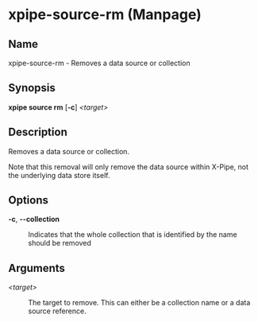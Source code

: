 # xpipe-source-rm (Manpage)

<h2 id="_name">Name</h2>
<div class="sectionbody">
<p>xpipe-source-rm - Removes a data source or collection</p>
</div>
<div class="sect1">
<h2 id="_synopsis">Synopsis</h2>
<div class="sectionbody">
<div class="paragraph">
<p><strong>xpipe source rm</strong> [<strong>-c</strong>] <em>&lt;target&gt;</em></p>
</div>
</div>
</div>
<div class="sect1">
<h2 id="_description">Description</h2>
<div class="sectionbody">
<div class="paragraph">
<p>Removes a data source or collection.</p>
</div>
<div class="paragraph">
<p>Note that this removal will only remove the data source within X-Pipe, not the underlying data store itself.</p>
</div>
</div>
</div>
<div class="sect1">
<h2 id="_options">Options</h2>
<div class="sectionbody">
<div class="dlist">
<dl>
<dt class="hdlist1"><strong>-c</strong>, <strong>--collection</strong></dt>
<dd>
<p>Indicates that the whole collection that is identified by the name should be removed</p>
</dd>
</dl>
</div>
</div>
</div>
<div class="sect1">
<h2 id="_arguments">Arguments</h2>
<div class="sectionbody">
<div class="dlist">
<dl>
<dt class="hdlist1"><em>&lt;target&gt;</em></dt>
<dd>
<p>The target to remove. This can either be a collection name or a data source reference.</p>
</dd>
</dl>
</div>
</div>
</div>
